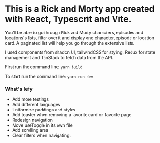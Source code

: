# This is a Rick and Morty app created with React, Typescrit and Vite.

You'll be able to go through Rick and Morty characters, episodes and locations's lists, filter over it and display one character, episode or location card.
A paginated list will help you go through the extensive lists.

I used components from shadcn UI, tailwindCSS for styling, Redux for state management and TanStack to fetch data from the API.

First run the command line:
`yarn build`

To start run the command line:
`yarn run dev`

### What's lefy
- Add more testings
- Add different languages
- Uniformize paddings and styles
- Add toaster when removing a favorite card on favorite page
- Redesign navigation
- Move useToggle in its own file
- Add scrolling area
- Clear filters when navigating.
